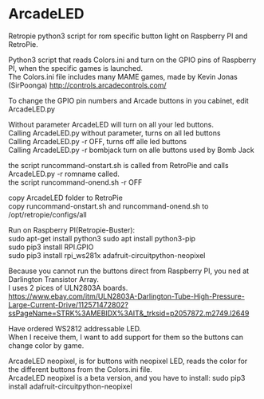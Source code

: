 # ArcadeLED
Retropie python3 script for rom specific button light on Raspberry PI and RetroPie.  

Python3 script that reads Colors.ini and turn on the GPIO pins of Raspberry PI, when the specific games is launched.  
The Colors.ini file includes many MAME games, made by Kevin Jonas (SirPoonga) http://controls.arcadecontrols.com/  

To change the GPIO pin numbers and Arcade buttons in you cabinet, edit ArcadeLED.py  

Without parameter ArcadeLED will turn on all your led buttons.  
Calling ArcadeLED.py without parameter, turns on all led buttons  
Calling ArcadeLED.py -r OFF, turns off alle led buttons  
Calling ArcadeLED.py -r bombjack turn on alle buttons used by Bomb Jack  

the script runcommand-onstart.sh is called from RetroPie and calls ArcadeLED.py -r romname called.  
the script runcommand-onend.sh -r OFF  

copy ArcadeLED folder to RetroPie  
copy runcommand-onstart.sh and runcommand-onend.sh to /opt/retropie/configs/all  


Run on Raspberry PI(Retropie-Buster):  
sudo apt-get install python3 
sudo apt install python3-pip  
sudo pip3 install RPI.GPIO  
sudo pip3 install rpi_ws281x adafruit-circuitpython-neopixel  


Because you cannot run the buttons direct from Raspberry PI, you ned at Darlington Transistor Array.  
I uses 2 pices of ULN2803A boards.  
https://www.ebay.com/itm/ULN2803A-Darlington-Tube-High-Pressure-Large-Current-Drive/112571472802?ssPageName=STRK%3AMEBIDX%3AIT&_trksid=p2057872.m2749.l2649  

Have ordered WS2812 addressable LED.  
When I receive them, I want to add support for them so the buttons can change color by game.

ArcadeLED neopixel, is for buttons with neopixel LED, reads the color for the different buttons from the Colors.ini file.  
ArcadeLED neopixel is a beta version, and you have to install: sudo pip3 install adafruit-circuitpython-neopixel  
 
